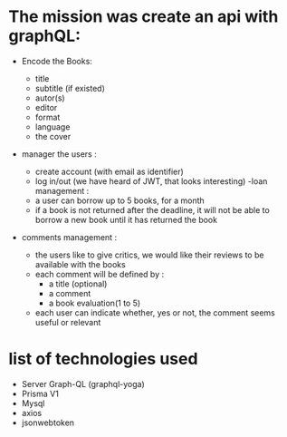 # The mission was create an api with graphQL:

* Encode the Books:
    * title
    * subtitle (if existed)
    * autor(s)
    * editor
    * format
    * language
    * the cover

* manager the users : 
    * create account (with email as identifier)
    * log in/out (we have heard of JWT, that looks interesting) -loan management :
    * a user can borrow up to 5 books, for a month
    * if a book is not returned after the deadline, it will not be able to borrow a new book until it has returned the book

* comments management :
    * the users like to give critics, we would like their reviews to be available with the books
    * each comment will be defined by :
        * a title (optional)
        * a comment
        * a book evaluation(1 to 5)
    * each user can indicate whether, yes or not, the comment seems useful or relevant
    
# list of technologies used

* Server Graph-QL (graphql-yoga)
* Prisma V1
* Mysql
* axios
* jsonwebtoken
    
    